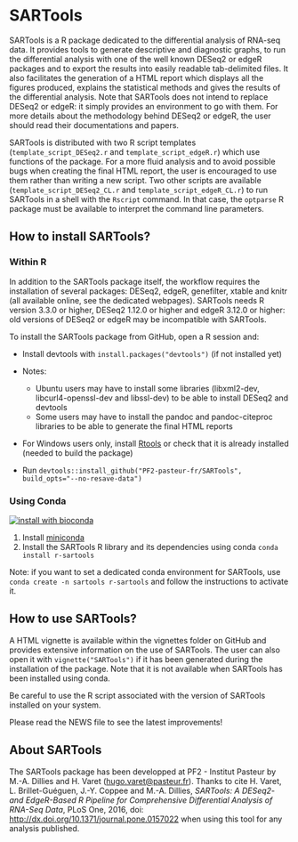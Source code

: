 SARTools
========

SARTools is a R package dedicated to the differential analysis of RNA-seq data. It provides tools to generate descriptive and diagnostic graphs, to run the differential analysis with one of the well known DESeq2 or edgeR packages and to export the results into easily readable tab-delimited files. It also facilitates the generation of a HTML report which displays all the figures produced, explains the statistical methods and gives the results of the differential analysis. Note that SARTools does not intend to replace DESeq2 or edgeR: it simply provides an environment to go with them. For more details about the methodology behind DESeq2 or edgeR, the user should read their documentations and papers.

SARTools is distributed with two R script templates (`template_script_DESeq2.r` and `template_script_edgeR.r`) which use functions of the package. For a more fluid analysis and to avoid possible bugs when creating the final HTML report, the user is encouraged to use them rather than writing a new script. Two other scripts are available (`template_script_DESeq2_CL.r` and `template_script_edgeR_CL.r`) to run SARTools in a shell with the `Rscript` command. In that case, the `optparse` R package must be available to interpret the command line parameters.

How to install SARTools?
------------------------

### Within R

In addition to the SARTools package itself, the workflow requires the installation of several packages: DESeq2, edgeR, genefilter, xtable and knitr (all available online, see the dedicated webpages). SARTools needs R version 3.3.0 or higher, DESeq2 1.12.0 or higher and edgeR 3.12.0 or higher: old versions of DESeq2 or edgeR may be incompatible with SARTools.

To install the SARTools package from GitHub, open a R session and:
- Install devtools with `install.packages("devtools")` (if not installed yet)
- Notes:

	- Ubuntu users may have to install some libraries (libxml2-dev, libcurl4-openssl-dev and libssl-dev) to be able to install DESeq2 and devtools
	- Some users may have to install the pandoc and pandoc-citeproc libraries to be able to generate the final HTML reports

- For Windows users only, install [Rtools](https://cran.r-project.org/bin/windows/Rtools/) or check that it is already installed (needed to build the package)
- Run `devtools::install_github("PF2-pasteur-fr/SARTools", build_opts="--no-resave-data")`

### Using Conda

[![install with bioconda](https://img.shields.io/badge/install%20with-bioconda-brightgreen.svg?style=flat-square)](http://bioconda.github.io/recipes/r-sartools/README.html)

1. Install [miniconda](https://docs.conda.io/en/latest/miniconda.html)
2. Install the SARTools R library and its dependencies using conda `conda install r-sartools`

Note: if you want to set a dedicated conda environment for SARTools, use `conda create -n sartools r-sartools` and follow the instructions to activate it.

How to use SARTools?
--------------------

A HTML vignette is available within the vignettes folder on GitHub and provides extensive information on the use of SARTools. The user can also open it with `vignette("SARTools")` if it has been generated during the installation of the package. Note that it is not available when SARTools has been installed using conda.

Be careful to use the R script associated with the version of SARTools installed on your system.

Please read the NEWS file to see the latest improvements!

About SARTools
--------------
The SARTools package has been developped at PF2 - Institut Pasteur by M.-A. Dillies and H. Varet (hugo.varet@pasteur.fr). Thanks to cite H. Varet, L. Brillet-Guéguen, J.-Y. Coppee and M.-A. Dillies, _SARTools: A DESeq2- and EdgeR-Based R Pipeline for Comprehensive Differential Analysis of RNA-Seq Data_, PLoS One, 2016, doi: http://dx.doi.org/10.1371/journal.pone.0157022 when using this tool for any analysis published.
